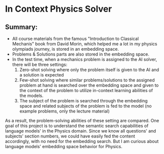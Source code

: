 # In Context Physics Solver
## Summary:

- All course materials from the famous "Introduction to Classical Mechanis" book from David Morin, which helped me a lot in my physics olympiads journey,  is stored in an embedding space.
- Problems & Solutions parts are also stored in the embedding space.
- In the test time, when a mechanics problem is assigned to the AI solver, there will be three settings:
    1) Zero-shot solving where only the problem itself is given to the AI and a solution is expected
    2) Few-shot solving where similar problems/solutions to the assigned problem at hand is searched over the embedding space and given to the context of the problem to utilize in-context learning abilities of the models.
    3) The subject of the problem is searched through the embedding space and related subjects of the problem is fed to the model (no example problems, only the lecture material)

As a result, the problem-solving abilities of these setting are compared.
One goal of this project is to understand the semantic search capabilities of language models' in the Physics domain.
Since we know all questions' and subjects' section numbers, we could have easily fed the content accordingly, with no need for the embedding search. But I am curious about language models' embedding space behavior for Physics.

